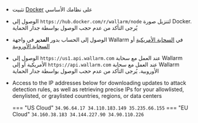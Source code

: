 * تثبيت [Docker](https://docs.docker.com/engine/install/) على نظامك الأساسي
* الوصول إلى `https://hub.docker.com/r/wallarm/node` لتنزيل صورة Docker. يُرجى التأكد من عدم حجب الوصول بواسطة جدار الحماية
* الوصول إلى الحساب بدور **المدير** في واجهة Wallarm في [السحابة الأمريكية](https://us1.my.wallarm.com/) أو [السحابة الأوروبية](https://my.wallarm.com/)
* الوصول إلى `https://us1.api.wallarm.com` عند العمل مع سحابة Wallarm الأمريكية أو إلى `https://api.wallarm.com` عند العمل مع سحابة Wallarm الأوروبية. يُرجى التأكد من عدم حجب الوصول بواسطة جدار الحماية
* Access to the IP addresses below for downloading updates to attack detection rules, as well as retrieving precise IPs for your allowlisted, denylisted, or graylisted countries, regions, or data centers

    === "US Cloud"
        ```
        34.96.64.17
        34.110.183.149
        35.235.66.155
        ```
    === "EU Cloud"
        ```
        34.160.38.183
        34.144.227.90
        34.90.110.226
        ```

